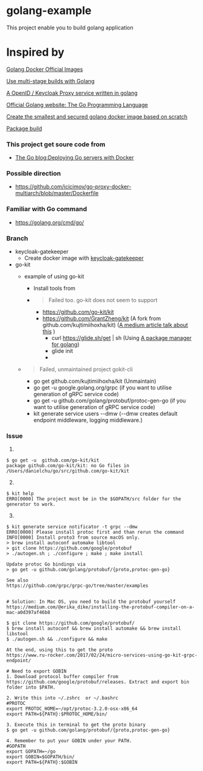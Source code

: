 # golang-example

This project enable you to build golang application

# Inspired by

[Golang Docker Official Images ](https://hub.docker.com/_/golang?tab=tags)

[Use multi-stage builds with Golang ](https://docs.docker.com/develop/develop-images/multistage-build/#use-multi-stage-builds)

[A OpenID / Keycloak Proxy service written in golang ](https://github.com/keycloak/keycloak-gatekeeper/blob/master/docs/building.md)

[Official Golang website: The Go Programming Language](https://go.googlesource.com/go)

[Create the smallest and secured golang docker image based on scratch](https://medium.com/@chemidy/create-the-smallest-and-secured-golang-docker-image-based-on-scratch-4752223b7324)

[Package build ](https://golang.org/pkg/go/build/)

### This project get soure code from

- [The Go blog:Deploying Go servers with Docker](https://blog.golang.org/docker)

### Possible direction

- https://github.com/icicimov/go-proxy-docker-multiarch/blob/master/Dockerfile

### Familiar with Go command

- https://golang.org/cmd/go/


### Branch

- keycloak-gatekeeper
  - Create docker image with [keycloak-gatekeeper](https://github.com/keycloak/keycloak-gatekeeper/blob/master/docs/building.md)
- go-kit
  - example of using go-kit
    - Install tools from
    - > Failed too. go-kit does not seem to support
      - https://github.com/go-kit/kit
      - https://github.com/GrantZheng/kit (A fork from github.com/kujtimiihoxha/kit) ([A medium article talk about this](https://medium.com/@kujtimii.h/creating-a-todo-app-using-gokit-cli-20f066a58e1) )
         - curl https://glide.sh/get | sh  (Using [A package manager for golang](https://github.com/Masterminds/glide))
         - glide init
         - 

   - > Failed, unmaintained project gokit-cli
      - go get github.com/kujtimiihoxha/kit (Unmaintain)
      - go get -u google.golang.org/grpc (if you want to utilise generation of gRPC service code)
      - go get -u github.com/golang/protobuf/protoc-gen-go (if you want to utilise generation of gRPC service code)
      - kit generate service users --dmw (--dmw creates default endpoint middleware, logging middleware.)

### Issue

1.

```
$ go get -u  github.com/go-kit/kit
package github.com/go-kit/kit: no Go files in /Users/danielchu/go/src/github.com/go-kit/kit
```

2.

```
$ kit help
ERRO[0000] The project must be in the $GOPATH/src folder for the generator to work.
```

3.

```
$ kit generate service notificator -t grpc --dmw
ERRO[0000] Please install protoc first and than rerun the command
INFO[0000] Install proto3 from source macOS only.
> brew install autoconf automake libtool
> git clone https://github.com/google/protobuf
> ./autogen.sh ; ./configure ; make ; make install

Update protoc Go bindings via
> go get -u github.com/golang/protobuf/{proto,protoc-gen-go}

See also
https://github.com/grpc/grpc-go/tree/master/examples


# Solution: In Mac OS, you need to build the protobuf yourself
https://medium.com/@erika_dike/installing-the-protobuf-compiler-on-a-mac-a0d397af46b8

$ git clone https://github.com/google/protobuf/
$ brew install autoconf && brew install automake && brew install libstool
$ ./autogen.sh && ./configure && make

At the end, using this to get the proto
https://www.ru-rocker.com/2017/02/24/micro-services-using-go-kit-grpc-endpoint/

# Need to export GOBIN
1. Download protocol buffer compiler from https://github.com/google/protobuf/releases. Extract and export bin folder into $PATH.

2. Write this into ~/.zshrc  or ~/.bashrc
#PROTOC
export PROTOC_HOME=~/opt/protoc-3.2.0-osx-x86_64
export PATH=${PATH}:$PROTOC_HOME/bin/

3. Execute this in terminal to get the proto binary
$ go get -u github.com/golang/protobuf/{proto,protoc-gen-go}

4. Remember to put your GOBIN under your PATH.
#GOPATH
export GOPATH=~/go
export GOBIN=$GOPATH/bin/
export PATH=${PATH}:$GOBIN


```
